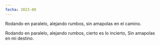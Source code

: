 ```yaml
---
fecha: 2023-08
---
```

Rodando en paralelo,
alejando rumbos,
sin  amapolas
en el camino.

Rodando en paralelo,
alejando rumbos,
cierto es lo incierto, 
Sin amapolas en mi destino.